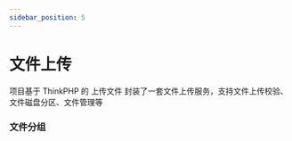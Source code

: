 ```yaml
---
sidebar_position: 5
---
```


# 文件上传

项目基于 ThinkPHP 的 上传文件 封装了一套文件上传服务，支持文件上传校验、文件磁盘分区、文件管理等

### 文件分组
